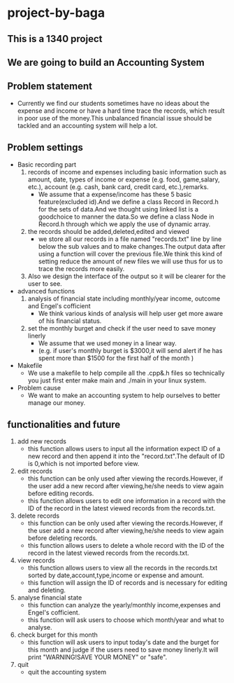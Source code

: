 # project-by-baga
## This is a 1340 project
## We are going to build an Accounting System
## Problem statement
- Currently we find our students sometimes have no ideas about the expense and income or have a hard time trace the records, which result in poor use of the money.This unbalanced financial issue should be tackled and an accounting system will help a lot.          
## Problem settings
- Basic recording part
  1. records of income and expenses including basic information such as  amount, date, types of income or expense (e.g. food, game,salary, etc.), account (e.g. cash, bank card, credit card, etc.),remarks.
     - We assume that a expense/income has these 5 basic feature(excluded id).And we define a class Record in Record.h for the sets of data.And we thought using linked list is a goodchoice to manner the data.So we define a class Node in Record.h through which we apply the use  of dynamic array.
   2. the records should be added,deleted,edited and viewed
      - we store all our records in a file named "records.txt" line by line below the sub values and to make changes.The output data after using a function will cover the previous file.We think this kind of setting reduce the amount of new files we will use thus for us to trace the records more easily.
   3. Also we design the interface of the output so it will be clearer for the user to see.
- advanced functions
  1. analysis of financial state including monthly/year income, outcome and Engel's cofficient
     - We think various kinds of analysis will help user get more aware of his financial status.
  2. set the monthly burget and check if the user need to save money linerly
     - We assume that we used money in a linear way.
     - (e.g. if user's monthly burget is $3000,it will send alert if he has spent more than $1500 for the first half of the month )
- Makefile
     - We use a makefile to help compile all the .cpp&.h files so technically you just first enter make main and ./main in your linux system.
- Problem cause
     - We want to make an accounting system to help ourselves to better manage our money.     

## functionalities and future
1. add new records
   - this function allows users to input all the information expect ID of a new record and then append it into the "record.txt".The default of ID is 0,which is not imported before view.
2. edit records
   - this function can be only used after viewing the records.However, if the user add a new record after viewing,he/she needs to view again before editing records.
   - this function allows users to edit one information in a record with the ID of the record in the latest viewed records from the records.txt.
3. delete records 
   - this function can be only used after viewing the records.However, if the user add a new record after viewing,he/she needs to view again before deleting records.
   - this function allows users to delete a whole record with the ID of the record in the latest viewed records from the records.txt.
4. view records
   - this function allows users to view all the records in the records.txt sorted by date,account,type,income or expense and amount.
   - this function will assign the ID of records and is necessary for editing and deleting.
5. analyse financial state
   - this function can analyze the yearly/monthly income,expenses and Engel's cofficient.
   - this function will ask users to choose which month/year and what to analyse.
6. check burget for this month
   - this function will ask users to input today's date and the burget for this month and judge if the users need to save money linerly.It will print "WARNING!SAVE YOUR MONEY" or "safe".
0. quit
   - quit the accounting system
